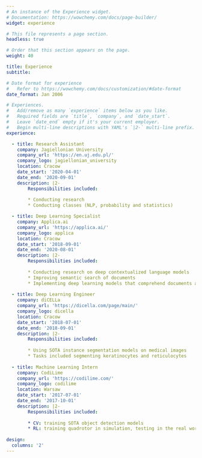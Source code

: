 ```yaml
---
# An instance of the Experience widget.
# Documentation: https://wowchemy.com/docs/page-builder/
widget: experience

# This file represents a page section.
headless: true

# Order that this section appears on the page.
weight: 40

title: Experience
subtitle:

# Date format for experience
#   Refer to https://wowchemy.com/docs/customization/#date-format
date_format: Jan 2006

# Experiences.
#   Add/remove as many `experience` items below as you like.
#   Required fields are `title`, `company`, and `date_start`.
#   Leave `date_end` empty if it's your current employer.
#   Begin multi-line descriptions with YAML's `|2-` multi-line prefix.
experience:

  - title: Research Assistant
    company: Jagiellonian University
    company_url: 'https://en.uj.edu.pl/'
    company_logo: jagiellonian_university
    location: Cracow
    date_start: '2020-04-01'
    date_end: '2020-09-01'
    description: |2-
        Responsibilities included:
        
        * Conducting research
        * Conducting classes (NLP, probability and statistics)

  - title: Deep Learning Specialist
    company: Applica.ai
    company_url: 'https://applica.ai/'
    company_logo: applica
    location: Cracow
    date_start: '2018-09-01'
    date_end: '2020-08-01'
    description: |2-
        Responsibilities included:
        
        * Conducting research on deep contextualized language models
        * Improving semantic search of documents
        * Implementing deep learning models that comprehend documents and answer questions about it
        
  - title: Deep Learning Engineer
    company: diCELLa
    company_url: 'https://dicella.com/page/main/'
    company_logo: dicella
    location: Cracow
    date_start: '2018-07-01'
    date_end: '2018-09-01'
    description: |2-
        Responsibilities included:
        
        * Using SOTA instance segmentation models on medical images
        * Tasks included segmenting keratinocytes and reticulocytes
        
  - title: Machine Learning Intern
    company: CodiLime
    company_url: 'https://codilime.com/'
    company_logo: codilime
    location: Warsaw
    date_start: '2017-07-01'
    date_end: '2017-10-01'
    description: |2-
        Responsibilities included:
        
        * CV: training SOTA object detection models
        * RL: training quadrotor in simulation, testing in the real world
        
design:
  columns: '2'
---
```

